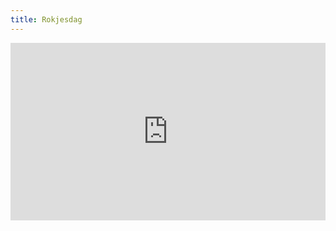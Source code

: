 ```yaml
---
title: Rokjesdag
---
```


<style>
  .video-container {
    position: relative;
    padding-bottom: 56.25%; /* 16:9 */
    height: 0;
}
  .image-container {
    position: relative;
  }
  .image-container img {
    position: relative;
    width: 100%;
  }
.video-container iframe {
    position: absolute;
    top: 0;
    left: 0;
    width: 100%;
    height: 100%;
}
</style>
<div class="video-container">
  <iframe src="https://www.dropbox.com/s/zf1sbhzbxu23yxk/Zo%C3%AB%20-%20IMG_3047%20QR%20Rokjesdag%20voor%20QR.mp4?raw=1" frameborder="0"></iframe>
</div>
